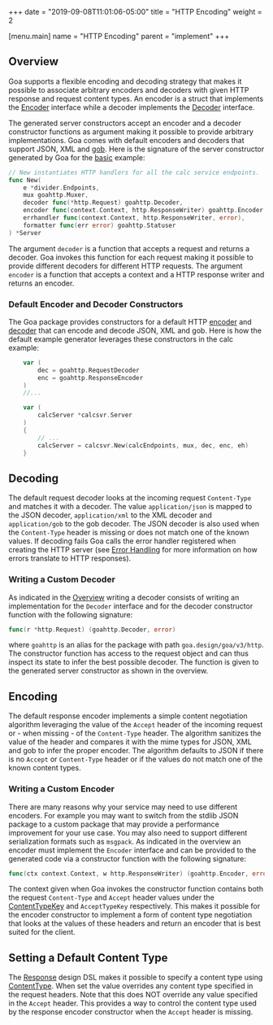 +++
date = "2019-09-08T11:01:06-05:00"
title = "HTTP Encoding"
weight = 2

[menu.main]
name = "HTTP Encoding"
parent = "implement"
+++

## Overview

Goa supports a flexible encoding and decoding strategy that makes it possible to associate arbitrary
encoders and decoders with given HTTP response and request content types. An encoder is a struct
that implements the [Encoder](https://godoc.org/goa.design/goa/http#Encoder) interface while a
decoder implements the [Decoder](https://godoc.org/goa.design/goa/http#Decoder) interface.

The generated server constructors accept an encoder and a decoder constructor functions as argument
making it possible to provide arbitrary implementations. Goa comes with default encoders and
decoders that support JSON, XML and [gob](https://golang.org/pkg/encoding/gob/). Here is the
signature of the server constructor generated by Goa for the
[basic](https://github.com/goadesign/examples/blob/master/basic) example:

```go
// New instantiates HTTP handlers for all the calc service endpoints.
func New(
	e *divider.Endpoints,
	mux goahttp.Muxer,
	decoder func(*http.Request) goahttp.Decoder,
	encoder func(context.Context, http.ResponseWriter) goahttp.Encoder,
	errhandler func(context.Context, http.ResponseWriter, error),
	formatter func(err error) goahttp.Statuser
) *Server
```

The argument `decoder` is a function that accepts a request and returns a decoder. Goa invokes this
function for each request making it possible to provide different decoders for different HTTP
requests. The argument `encoder` is a function that accepts a context and a HTTP response writer and
returns an encoder.

### Default Encoder and Decoder Constructors

The Goa package provides constructors for a default HTTP
[encoder](https://godoc.org/goa.design/goa/http#RequestEncoder) and
[decoder](https://godoc.org/goa.design/goa/http#ResponseEncoder) that can encode and decode JSON,
XML and gob. Here is how the default example generator leverages these constructors in the calc
example:

```go
	var (
		dec = goahttp.RequestDecoder
		enc = goahttp.ResponseEncoder
	)
    //...

	var (
		calcServer *calcsvr.Server
	)
	{
        // ...
		calcServer = calcsvr.New(calcEndpoints, mux, dec, enc, eh)
	}
```

## Decoding

The default request decoder looks at the incoming request `Content-Type` and matches it
with a decoder. The value `application/json` is mapped to the JSON decoder, `application/xml` to
the XML decoder and `application/gob` to the gob decoder. The JSON decoder is also used when the
`Content-Type` header is missing or does not match one of the known values. If decoding fails Goa
calls the error handler registered when creating the HTTP server (see
[Error Handling](/implement/error_handling/) for more information on how errors translate to HTTP
responses).

### Writing a Custom Decoder

As indicated in the [Overview](#Overview) writing a decoder consists of writing an implementation
for the `Decoder` interface and for the decoder constructor function with the following signature:

```go
func(r *http.Request) (goahttp.Decoder, error)
```

where `goahttp` is an alias for the package with path `goa.design/goa/v3/http`. The constructor
function has access to the request object and can thus inspect its state to infer the best possible
decoder. The function is given to the generated server constructor as shown in the overview.

## Encoding

The default response encoder implements a simple content negotiation algorithm leveraging the value
of the `Accept` header of the incoming request or - when missing - of the `Content-Type` header.
The algorithm sanitizes the value of the header and compares it with the mime types for JSON, XML
and gob to infer the proper encoder. The algorithm defaults to JSON if there is no `Accept` or
`Content-Type` header or if the values do not match one of the known content types.

### Writing a Custom Encoder

There are many reasons why your service may need to use different encoders. For example you may want
to switch from the stdlib JSON package to a custom package that may provide a performance
improvement for your use case. You may also need to support different serialization formats such as
`msgpack`. As indicated in the overview an encoder must implement the `Encoder` interface and can
be provided to the generated code via a constructor function with the following signature:

```go
func(ctx context.Context, w http.ResponseWriter) (goahttp.Encoder, error)
```

The context given when Goa invokes the constructor function contains both the request `Content-Type`
and `Accept` header values under the
[ContentTypeKey](https://godoc.org/goa.design/goa/http#pkg-constants) and `AcceptTypeKey`
respectively. This makes it possible for the encoder constructor to implement a form of content type
negotiation that looks at the values of these headers and return an encoder that is best suited for
the client.

## Setting a Default Content Type

The [Response](https://godoc.org/goa.design/goa/dsl#Response) design DSL makes it possible to
specify a content type using [ContentType](https://godoc.org/goa.design/goa/dsl#ContentType). When
set the value overrides any content type specified in the request headers. Note that this does NOT
override any value specified in the `Accept` header. This provides a way to control the content type
used by the response encoder constructor when the `Accept` header is missing.

